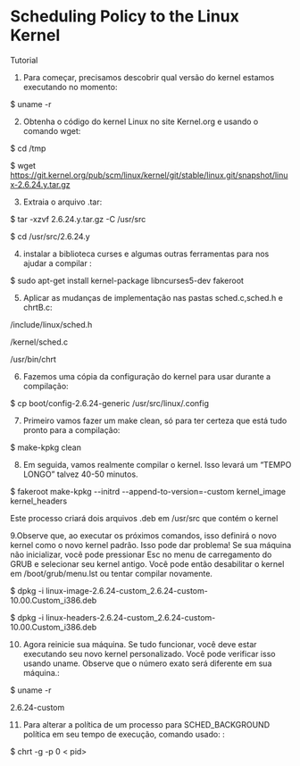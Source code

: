 # Scheduling Policy to the Linux Kernel


Tutorial
1. Para começar, precisamos descobrir qual versão do kernel estamos executando no momento: 

$ uname -r


2. Obtenha o código do kernel Linux no site Kernel.org e usando o comando wget:

$ cd /tmp

$ wget https://git.kernel.org/pub/scm/linux/kernel/git/stable/linux.git/snapshot/linux-2.6.24.y.tar.gz


3. Extraia o arquivo .tar:

$ tar -xzvf 2.6.24.y.tar.gz -C /usr/src

$ cd /usr/src/2.6.24.y


4.  instalar a biblioteca curses e algumas outras ferramentas para nos ajudar a compilar :

$ sudo apt-get install kernel-package libncurses5-dev fakeroot


5. Aplicar as mudanças de implementação nas pastas sched.c,sched.h e chrtB.c:

/include/linux/sched.h  

/kernel/sched.c 

/usr/bin/chrt


6. Fazemos uma cópia da configuração do kernel para usar durante a compilação:

$ cp boot/config-2.6.24-generic /usr/src/linux/.config


7. Primeiro vamos fazer um make clean, só para ter certeza que está tudo pronto para a compilação:

$ make-kpkg clean


8. Em seguida, vamos realmente compilar o kernel. Isso levará um “TEMPO LONGO” talvez 40-50 minutos.

$ fakeroot make-kpkg --initrd --append-to-version=-custom kernel_image kernel_headers

Este processo criará dois arquivos .deb em /usr/src que contém o kernel


  9.Observe que, ao executar os próximos comandos, isso definirá o novo kernel como o novo kernel padrão. Isso pode dar problema! Se sua máquina não inicializar, você pode pressionar Esc no menu de carregamento do GRUB e selecionar seu kernel antigo. Você pode então desabilitar o kernel em /boot/grub/menu.lst ou tentar compilar novamente. 

$ dpkg -i linux-image-2.6.24-custom_2.6.24-custom-10.00.Custom_i386.deb 

$ dpkg -i linux-headers-2.6.24-custom_2.6.24-custom-10.00.Custom_i386.deb


10. Agora reinicie sua máquina. Se tudo funcionar, você deve estar executando seu novo kernel personalizado. Você pode verificar isso usando uname. Observe que o número exato será diferente em sua máquina.:

$ uname -r 

2.6.24-custom


11. Para alterar a política de um processo para SCHED_BACKGROUND política em seu tempo de execução, comando usado: :

$ chrt -g -p 0 < pid>
